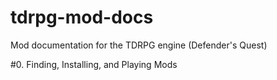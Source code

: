 # tdrpg-mod-docs
Mod documentation for the TDRPG engine (Defender's Quest)

#0. Finding, Installing, and Playing Mods
